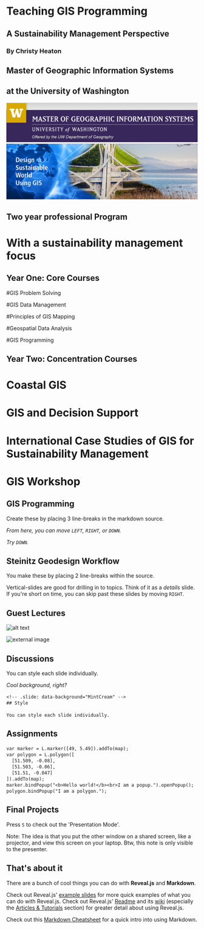 # Teaching GIS Programming

## A Sustainability Management Perspective

### By Christy Heaton



## Master of Geographic Information Systems

## at the University of Washington

![alt text](assets/MGIS_Header.PNG "Header")
![alt text](assets/MGIS_Banner.PNG "Banner")


## Two year professional Program

# With a sustainability management focus


## Year One: Core Courses

#GIS Problem Solving

#GIS Data Management

#Principles of GIS Mapping

#Geospatial Data Analysis

#GIS Programming


## Year Two: Concentration Courses

# Coastal GIS

# GIS and Decision Support

# International Case Studies of GIS for Sustainability Management

# GIS Workshop



## GIS Programming
Create these by placing 3 line-breaks in the markdown source.

_From here, you can move `LEFT`, `RIGHT`, or `DOWN`._ <!-- .element: class="fragment" data-fragment-index="0" -->

_Try `DOWN`._ <!-- .element: class="fragment" data-fragment-index="1" -->



## Steinitz Geodesign Workflow
You make these by placing 2 line-breaks within the source.

Vertical-slides are good for drilling in to topics. Think of it as a _details_ slide. If you're short on time, you can skip past these slides by moving `RIGHT`.



## Guest Lectures

![alt text](assets/logo.png "Logo Title Text 1")

![external image](https://raw.githubusercontent.com/maptime/maptime.github.io/master/img/xmaptime-logo-web-header-rainbonly.png.pagespeed.ic.sUvy41gYSf.png "External Image Example")



<!-- .slide: data-background="MintCream" -->
## Discussions

You can style each slide individually.

_Cool background, right?_<!-- .element: class="fragment" data-fragment-index="1" -->
```
<!-- .slide: data-background="MintCream" -->
## Style

You can style each slide individually.
```



## Assignments

```
var marker = L.marker([49, 5.49]).addTo(map);
var polygon = L.polygon([
  [51.509, -0.08],
  [51.503, -0.06],
  [51.51, -0.047]
]).addTo(map);
marker.bindPopup("<b>Hello world!</b><br>I am a popup.").openPopup();
polygon.bindPopup("I am a polygon.");
```



## Final Projects

Press `S` to check out the 'Presentation Mode'.

Note:
The idea is that you put the other window on a shared screen, like a projector, and view this screen on your laptop. Btw, this note is only visible to the presenter.



## That's about it

There are a bunch of cool things you can do with **Reveal.js** and **Markdown**.

Check out Reveal.js' [example slides](http://lab.hakim.se/reveal-js/) for more quick examples of what you can do with Reveal.js.  Check out Reveal.js' [Readme](https://github.com/hakimel/reveal.js/blob/master/README.md) and its [wiki](https://github.com/hakimel/reveal.js/wiki) (especially the [Articles & Tutorials](https://github.com/hakimel/reveal.js/wiki/Articles-&-Tutorials) section) for greater detail about using Reveal.js.  

Check out this [Markdown Cheatsheet](https://github.com/adam-p/markdown-here/wiki/Markdown-Cheatsheet) for a quick intro into using Markdown.
